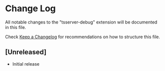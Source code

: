 # Change Log

All notable changes to the "tsserver-debug" extension will be documented in this file.

Check [Keep a Changelog](http://keepachangelog.com/) for recommendations on how to structure this file.

## [Unreleased]

- Initial release